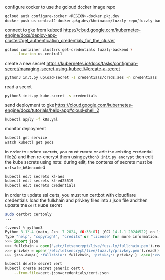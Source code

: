 configure docker to use the gcloud docker image repo
```sh
gcloud auth configure-docker <REGION>-docker.pkg.dev
docker push us-central1-docker.pkg.dev/kheinacom/fuzzly-repo/fuzzly-backend:$(git rev-parse --short HEAD)
```

connect to gke from kubectl
https://cloud.google.com/kubernetes-engine/docs/deploy-app-cluster#get_authentication_credentials_for_the_cluster
```sh
gcloud container clusters get-credentials fuzzly-backend \
	--location us-central1
```

create a new secret
https://kubernetes.io/docs/tasks/configmap-secret/managing-secret-using-kubectl/#create-a-secret
```sh
python3 init.py upload-secret -s credentials/creds.aes -n credentials
```

read a secret
```sh
python3 init.py kube-secret -s credentials
```

send deployment to gke
https://cloud.google.com/kubernetes-engine/docs/tutorials/hello-app#cloud-shell_2
```sh
kubectl apply -f k8s.yml
```

monitor deployment
```sh
kubectl get service
watch kubectl get pods
```

in order to update secrets, you must create or edit the existing credential file(s) and then re-encrypt them using `python3 init.py encrypt` then edit the kube secrets using
note: during edit, the contents of secrets must be `urlsafe_b64encode`d
```sh
kubectl edit secrets kh-aes
kubectl edit secrets kh-ed25519
kubectl edit secrets credentials
```

in order to update ssl certs, you must run certbot with cloudflare credentials, load the fullchain and privkey files into a json file and then update the `cert` kube secret
```sh
sudo certbot certonly
...
```
```python
(.venv) % python3
Python 3.12.4 (main, Jun  7 2024, 06:33:07) [GCC 14.1.1 20240522] on linux
Type "help", "copyright", "credits" or "license" for more information.
>>> import json
>>> fullchain = open('/etc/letsencrypt/live/fuzz.ly/fullchain.pem').read()
>>> privkey = open('/etc/letsencrypt/live/fuzz.ly/privkey.pem').read()
>>> json.dump({ 'fullchain': fullchain, 'privkey': privkey }, open('credentials/cert.json', 'w'))
```
```sh
kubectl delete secret cert
kubectl create secret generic cert \
	--from-file=cert.json=credentials/cert.json
```
